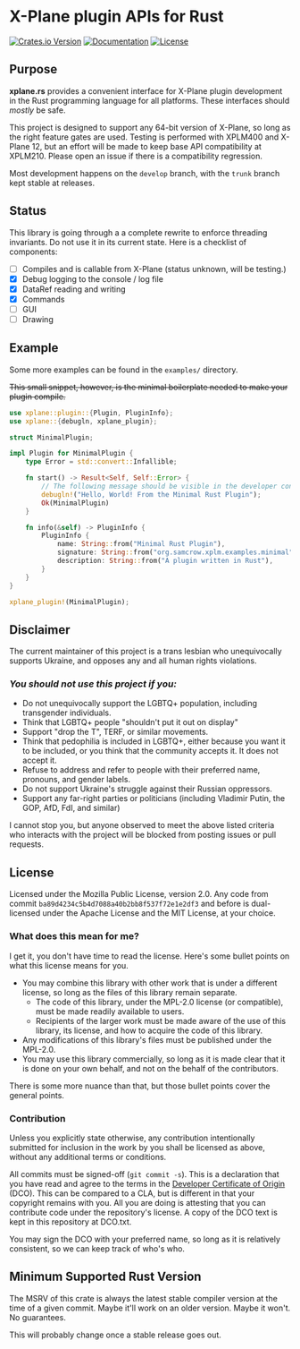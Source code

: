 <!--
SPDX-FileCopyrightText: 2024 Julia DeMille <me@jdemille.com>

SPDX-License-Identifier: MPL-2.0
-->

# X-Plane plugin APIs for Rust

[![Crates.io Version](https://img.shields.io/crates/v/xplane.svg)](https://crates.io/crates/xplane)
[![Documentation](https://docs.rs/xplane/badge.svg)](https://docs.rs/xplane)
[![License](https://img.shields.io/crates/l/xplane.svg)](https://git.sr.ht/~jdemille/xplane.rs#license)

## Purpose

**xplane.rs** provides a convenient interface for X-Plane plugin development in the Rust programming language for all
platforms. These interfaces should *mostly* be safe.

This project is designed to support any 64-bit version of X-Plane, so long as the right feature gates are used.
Testing is performed with XPLM400 and X-Plane 12, but an effort will be made to keep base API compatibility at XPLM210.
Please open an issue if there is a compatibility regression.

Most development happens on the `develop` branch, with the `trunk` branch kept stable at releases.

## Status

This library is going through a a complete rewrite to enforce threading invariants. Do not use it in
its current state. Here is a checklist of components:

- [ ] Compiles and is callable from X-Plane (status unknown, will be testing.)
- [x] Debug logging to the console / log file
- [x] DataRef reading and writing
- [x] Commands
- [ ] GUI
- [ ] Drawing

## Example

Some more examples can be found in the `examples/` directory.

~~This small snippet, however, is the minimal boilerplate needed to make your plugin compile.~~

```rust
use xplane::plugin::{Plugin, PluginInfo};
use xplane::{debugln, xplane_plugin};

struct MinimalPlugin;

impl Plugin for MinimalPlugin {
    type Error = std::convert::Infallible;

    fn start() -> Result<Self, Self::Error> {
        // The following message should be visible in the developer console and the Log.txt file
        debugln!("Hello, World! From the Minimal Rust Plugin");
        Ok(MinimalPlugin)
    }

    fn info(&self) -> PluginInfo {
        PluginInfo {
            name: String::from("Minimal Rust Plugin"),
            signature: String::from("org.samcrow.xplm.examples.minimal"),
            description: String::from("A plugin written in Rust"),
        }
    }
}

xplane_plugin!(MinimalPlugin);
```

## Disclaimer

The current maintainer of this project is a trans lesbian who unequivocally supports Ukraine,
and opposes any and all human rights violations.

### *You should not use this project if you:*

- Do not unequivocally support the LGBTQ+ population, including transgender individuals.
- Think that LGBTQ+ people "shouldn't put it out on display"
- Support "drop the T", TERF, or similar movements.
- Think that pedophilia is included in LGBTQ+, either because you want it to be included, or you think
  that the community accepts it. It does not accept it.
- Refuse to address and refer to people with their preferred name, pronouns, and gender labels.
- Do not support Ukraine's struggle against their Russian oppressors.
- Support any far-right parties or politicians (including Vladimir Putin, the GOP, AfD, FdI, and similar)

I cannot stop you, but anyone observed to meet the above listed criteria who interacts with the project
will be blocked from posting issues or pull requests.

## License

Licensed under the Mozilla Public License, version 2.0.
Any code from commit `ba89d4234c5b4d7088a40b2bb8f537f72e1e2df3` and before is dual-licensed under the Apache License and the MIT License, at your choice.

### What does this mean for me?

I get it, you don't have time to read the license. Here's some bullet points on what this license means for you.

- You may combine this library with other work that is under a different license, so long as the files of this library
  remain separate.
  - The code of this library, under the MPL-2.0 license (or compatible), must be made readily available to users.
  - Recipients of the larger work must be made aware of the use of this library, its license, and how to acquire the code
    of this library.
- Any modifications of this library's files must be published under the MPL-2.0.
- You may use this library commercially, so long as it is made clear that it is done on your own behalf, and not on the behalf
  of the contributors.

There is some more nuance than that, but those bullet points cover the general points.

### Contribution

Unless you explicitly state otherwise, any contribution intentionally submitted for inclusion in the work by you shall
be licensed as above, without any additional terms or conditions.

All commits must be signed-off (`git commit -s`). This is a declaration that you have read and agree to the terms in the
[Developer Certificate of Origin](https://developercertificate.org/) (DCO). This can be compared to a CLA, but is different in that
your copyright remains with you. All you are doing is attesting that you can contribute code under the repository's license.
A copy of the DCO text is kept in this repository at DCO.txt.

You may sign the DCO with your preferred name, so long as it is relatively consistent, so we can keep track of who's who.

## Minimum Supported Rust Version

The MSRV of this crate is always the latest stable compiler version at the time of a given commit.
Maybe it'll work on an older version. Maybe it won't. No guarantees.

This will probably change once a stable release goes out.
